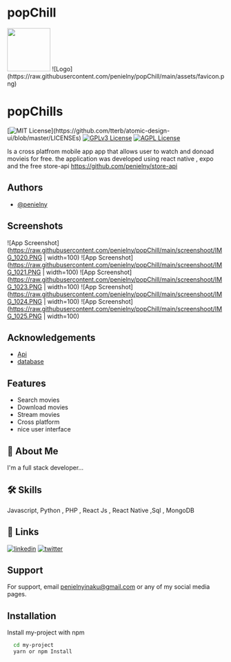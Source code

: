 # popChill
<img src="https://raw.githubusercontent.com/penielny/popChill/main/assets/favicon.png" width="100">
![Logo](https://raw.githubusercontent.com/penielny/popChill/main/assets/favicon.png)


# popChills
[![MIT License](https://img.shields.io/apm/l/atomic-design-ui.svg?)](https://github.com/tterb/atomic-design-ui/blob/master/LICENSEs) 
[![GPLv3 License](https://img.shields.io/badge/License-GPL%20v3-yellow.svg)](https://opensource.org/licenses/)
[![AGPL License](https://img.shields.io/badge/license-AGPL-blue.svg)](http://www.gnu.org/licenses/agpl-3.0)


Is a cross platfrom mobile app app that allows user to watch and donoad movieis for free.
the application was developed using react native , expo and the free store-api https://github.com/penielny/store-api



## Authors

- [@penielny](https://github.com/penielny)


## Screenshots

![App Screenshot](https://raw.githubusercontent.com/penielny/popChill/main/screenshoot/IMG_1020.PNG | width=100)
![App Screenshot](https://raw.githubusercontent.com/penielny/popChill/main/screenshoot/IMG_1021.PNG | width=100)
![App Screenshot](https://raw.githubusercontent.com/penielny/popChill/main/screenshoot/IMG_1023.PNG | width=100)
![App Screenshot](https://raw.githubusercontent.com/penielny/popChill/main/screenshoot/IMG_1024.PNG | width=100)
![App Screenshot](https://raw.githubusercontent.com/penielny/popChill/main/screenshoot/IMG_1025.PNG | width=100)


## Acknowledgements

 - [Api](https://github.com/penielny/store-api)
 - [database](lightdl.xyz)



## Features

- Search movies
- Download movies
- Stream movies
- Cross platform
- nice user interface


## 🚀 About Me
I'm a full stack developer...


## 🛠 Skills
Javascript, Python , PHP , React Js , React Native ,Sql , MongoDB


## 🔗 Links
[![linkedin](https://img.shields.io/badge/linkedin-0A66C2?style=for-the-badge&logo=linkedin&logoColor=white)](https://gh.linkedin.com/in/peniel-nyinaku-39a242173)
[![twitter](https://img.shields.io/badge/twitter-1DA1F2?style=for-the-badge&logo=twitter&logoColor=white)](https://twitter.com/peniel_cgh)


## Support

For support, email penielnyinaku@gmail.com or any of my social media pages.


## Installation

Install my-project with npm

```bash
  cd my-project
  yarn or npm Install
```
    
